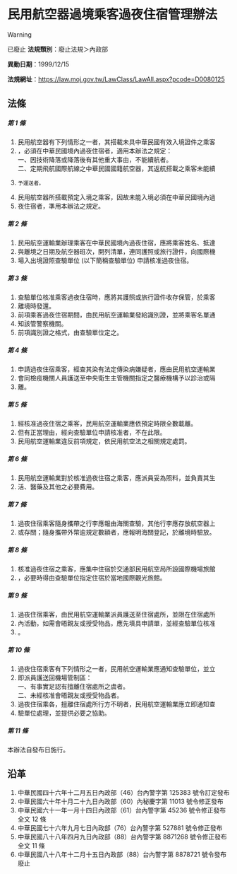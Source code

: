 # 民用航空器過境乘客過夜住宿管理辦法


> [!WARNING]
> 已廢止
**法規類別**：廢止法規＞內政部

**異動日期**：1999/12/15  

**法規網址**：https://law.moj.gov.tw/LawClass/LawAll.aspx?pcode=D0080125



## 法條
##### 第 1 條
1. 民用航空器有下列情形之一者，其搭載未具中華民國有效入境證件之乘客
1. ，必須在中華民國境內過夜住宿者，適用本辦法之規定：  
一、因技術降落或降落後有其他重大事由，不能續航者。  
二、定期飛航國際航線之中華民國國籍航空器，其返航搭載之乘客未能續
1.     予運送者。
1. 民用航空器所搭載預定入境之乘客，因故未能入境必須在中華民國境內過
1. 夜住宿者，準用本辦法之規定。

##### 第 2 條
1. 民用航空運輸業辦理乘客在中華民國境內過夜住宿，應將乘客姓名、抵達
1. 與離境之日期及航空器班次，開列清單，連同護照或旅行證件，向國際機
1. 場入出境證照查驗單位 (以下簡稱查驗單位) 申請核准過夜住宿。

##### 第 3 條
1. 查驗單位核准乘客過夜住宿時，應將其護照或旅行證件收存保管，於乘客
1. 離境時發還。
1. 前項乘客過夜住宿期間，由民用航空運輸業發給識別證，並將乘客名單通
1. 知該管警察機關。
1. 前項識別證之格式，由查驗單位定之。

##### 第 4 條
1. 申請過夜住宿乘客，經查其染有法定傳染病嫌疑者，應由民用航空運輸業
1. 會同檢疫機關人員護送至中央衛生主管機關指定之醫療機構予以診治或隔
1. 離。

##### 第 5 條
1. 經核准過夜住宿之乘客，民用航空運輸業應依預定時限全數載離。
1. 但有正當理由，經向查驗單位申請核准者，不在此限。
1. 民用航空運輸業違反前項規定，依民用航空法之相關規定處罰。

##### 第 6 條
1. 民用航空運輸業對於核准過夜住宿之乘客，應派員妥為照料，並負責其生
1. 活、醫藥及其他之必要費用。

##### 第 7 條
1. 過夜住宿乘客隨身攜帶之行李應報由海關查驗，其他行李應存放航空器上
1. 或存關；隨身攜帶外幣逾規定數額者，應報明海關登記，於離境時驗放。

##### 第 8 條
1. 核准過夜住宿之乘客，應集中住宿於交通部民用航空局所設國際機場旅館
1. ，必要時得由查驗單位指定住宿於當地國際觀光旅館。

##### 第 9 條
1. 過夜住宿乘客，由民用航空運輸業派員護送至住宿處所，並限在住宿處所
1. 內活動，如需會晤親友或授受物品，應先填具申請單，並經查驗單位核准
1. 。

##### 第 10 條
1. 過夜住宿乘客有下列情形之一者，民用航空運輸業應通知查驗單位，並立
1. 即派員護送回機場管制區：  
一、有事實足認有擅離住宿處所之虞者。  
二、未經核准會晤親友或授受物品者。
1. 過夜住宿乘各，擅離住宿處所行方不明者，民用航空運輸業應立即通知查
1. 驗單位處理，並提供必要之協助。

##### 第 11 條
本辦法自發布日施行。

## 沿革
1. 中華民國四十六年十二月五日內政部（46）台內警字第 125383 號令訂定發布
1. 中華民國六十年十月二十九日內政部（60）內秘慶字第 11013  號令修正發布
1. 中華民國六十一年一月十四日內政部（61）台內警字第 45236  號令修正發布全文 12 條
1. 中華民國七十六年九月七日內政部（76）台內警字第 527881 號令修正發布
1. 中華民國八十八年四月九日內政部（88）台內警字第 8871268  號令修正發布全文 11 條
1. 中華民國八十八年十二月十五日內政部（88）台內警字第 8878721  號令發布廢止

